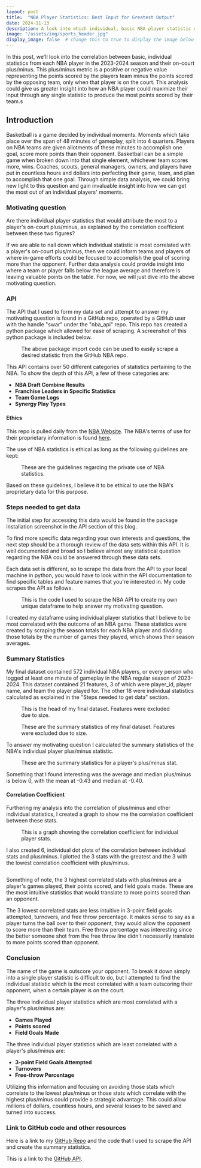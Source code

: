 ```yaml
---
layout: post
title:  "NBA Player Statistics: Best Input for Greatest Output"
date: 2024-11-13
description: A look into which individual, basic NBA player statistic correlates most with that player's on-court plus/minus.
image: "/assets/img/sports_header.jpg"
display_image: false  # change this to true to display the image below the banner 
---
```

<p class="intro"><span class="dropcap">I</span>n this post, we'll look into the correlation between basic, individual statistics from each NBA player in the 2023-2024 season and their on-court plus/minus.  This plus/minus metric is a positive or negative value representing the points scored by the players team minus the points scored by the opposing team, only when that player is on the court.  This analysis could give us greater insight into how an NBA player could maximize their input through any single statistic to produce the most points scored by their team.s</p>


## Introduction

Basketball is a game decided by individual moments.  Moments which take place over the span of 48 minutes of gameplay, split into 4 quarters.  Players on NBA teams are given allotments of these minutes to accomplish one goal, score more points than their opponent.  Basketball can be a simple game when broken down into that single element, whichever team scores more, wins.  Coaches, scouts, general managers, owners, and players have put in countless hours and dollars into perfecting their game, team, and plan to accomplish that one goal.  Through simple data analysis, we could bring new light to this question and gain invaluable insight into how we can get the most out of an individual players' moments.


### Motivating question

Are there individual player statistics that would attribute the most to a player's on-court plus/minus, as explained by the correlation coefficient between these two figures?  

If we are able to nail down which individual statistic is most correlated with a player's on-court plus/minus, then we could inform teams and players of where in-game efforts could be focused to accomplish the goal of scoring more than the opponent.  Further data analysis could provide insight into where a team or player falls below the league average and therefore is leaving valuable points on the table.  For now, we will just dive into the above motivating question.


### API

The API that I used to form my data set and attempt to answer my motivating question is found in a GitHub repo, operated by a GitHub user with the handle "swar" under the "nba_api" repo.  This repo has created a python package which allowed for ease of scraping.  A screenshot of this python package is included below.

<figure>
	<img src="https://eladle21.github.io/my-blog/assets/img/api_python.png" alt=""> 
	<figcaption>The above package import code can be used to easily scrape a desired statistic from the GitHub NBA repo.</figcaption>
</figure>

This API contains over 50 different categories of statistics pertaining to the NBA.  To show the depth of this API, a few of these categories are:
 - **NBA Draft Combine Results**
 - **Franchise Leaders in Specific Statistics**
 - **Team Game Logs**
 - **Synergy Play Types**


#### Ethics

This repo is pulled daily from the [NBA Website](www.nba.com).  The NBA's terms of use for their proprietary information is found [here](https://www.nba.com/termsofuse).

The use of NBA statistics is ethical as long as the following guidelines are kept:
<figure>
	<img src="https://eladle21.github.io/my-blog/assets/img/nba_guidelines.png" alt=""> 
	<figcaption>These are the guidelines regarding the private use of NBA statistics.</figcaption>
</figure>

Based on these guidelines, I believe it to be ethical to use the NBA's proprietary data for this purpose.


### Steps needed to get data

The initial step for accessing this data would be found in the package installation screenshot in the API section of this blog.

To find more specific data regarding your own interests and questions, the next step should be a thorough review of the data sets within this API.  It is well documented and broad so I believe almost any statistical question regarding the NBA could be answered through these data sets.

Each data set is different, so to scrape the data from the API to your local machine in python, you would have to look within the API documentation to find specific tables and feature names that you're interested in.  My code scrapes the API as follows.
<figure>
	<img src="https://eladle21.github.io/my-blog/assets/img/api_scrape.png" alt=""> 
	<figcaption>This is the code I used to scrape the NBA API to create my own unique dataframe to help answer my motivating question.</figcaption>
</figure>

I created my dataframe using individual player statistics that I believe to be most correlated with the outcome of an NBA game.  These statistics were created by scraping the season totals for each NBA player and dividing those totals by the number of games they played, which shows their season averages.


### Summary Statistics

My final dataset contained 572 individual NBA players, or every person who logged at least one minute of gameplay in the NBA regular season of 2023-2024.  This dataset contained 21 features, 3 of which were player_id, player name, and team the player played for.  The other 18 were individual statistics calculated as explained in the "Steps needed to get data" section.

<figure>
	<img src="https://eladle21.github.io/my-blog/assets/img/dataset_head.png" alt=""> 
	<figcaption>This is the head of my final dataset. Features were excluded due to size.</figcaption>
</figure>

<figure>
	<img src="https://eladle21.github.io/my-blog/assets/img/dataset_describe.png" alt=""> 
	<figcaption>These are the summary statistics of my final dataset. Features were excluded due to size.</figcaption>
</figure>

To answer my motivating question I calculated the summary statistics of the NBA's individual player plus/minus statistic.

<figure>
	<img src="https://eladle21.github.io/my-blog/assets/img/summary_pm.png" alt=""> 
	<figcaption>These are the summary statistics for a player's plus/minus stat.</figcaption>
</figure>

Something that I found interesting was the average and median plus/minus is below 0, with the mean at -0.43 and median at -0.40.

#### Correlation Coefficient

Furthering my analysis into the correlation of plus/minus and other individual statistics, I created a graph to show me the correlation coefficient between these stats.

<figure>
	<img src="https://eladle21.github.io/my-blog/assets/img/correlation_graph.png" alt=""> 
	<figcaption>This is a graph showing the correlation coefficient for individual player stats.</figcaption>
</figure>

I also created 6, individual dot plots of the correlation between individual stats and plus/minus.  I plotted the 3 stats with the greatest and the 3 with the lowest correlation coefficient with plus/minus.

<figure>
	<img src="https://eladle21.github.io/my-blog/assets/img/correlation_dot_plot.png" alt=""> 
	<figcaption></figcaption>
</figure>

Something of note, the 3 highest correlated stats with plus/minus are a player's games played, their points scored, and field goals made.  These are the most intuitive statistics that would translate to more points scored than an opponent.

The 3 lowest correlated stats are less intuitive in 3-point field goals attempted, turnovers, and free throw percentage.  It makes sense to say as a player turns the ball over to their opponent, they would allow the opponent to score more than their team.  Free throw percentage was interesting since the better someone shot from the free throw line didn't necessarily translate to more points scored than opponent.


### Conclusion

The name of the game is outscore your opponent.  To break it down simply into a single player statistic is difficult to do, but I attempted to find the individual statistic which is the most correlated with a team outscoring their opponent, when a certain player is on the court.

The three individual player statistics which are most correlated with a player's plus/minus are:
 - **Games Played**
 - **Points scored**
 - **Field Goals Made**

The three individual player statistics which are least correlated with a player's plus/minus are:
 - **3-point Field Goals Attempted**
 - **Turnovers**
 - **Free-throw Percentage**

Utilizing this information and focusing on avoiding those stats which correlate to the lowest plus/minus or those stats which correlate with the highest plus/minus could provide a strategic advantage.  This could allow millions of dollars, countless hours, and several losses to be saved and turned into success.

### Link to GitHub code and other resources

Here is a link to my [GitHub Repo](https://github.com/eladle21/blog-post-2-code) and the code that I used to scrape the API and create the summary statistics.

This is a link to the [GitHub API](https://github.com/swar/nba_api).

